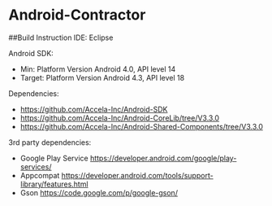 # Android-Contractor


##Build Instruction
IDE: Eclipse

Android SDK:
* Min: Platform Version Android 4.0, API level 14	
* Target: Platform Version Android 4.3, API level 18

Dependencies:
* https://github.com/Accela-Inc/Android-SDK
* https://github.com/Accela-Inc/Android-CoreLib/tree/V3.3.0
* https://github.com/Accela-Inc/Android-Shared-Components/tree/V3.3.0

3rd party dependencies:
* Google Play Service https://developer.android.com/google/play-services/
* Appcompat https://developer.android.com/tools/support-library/features.html
* Gson https://code.google.com/p/google-gson/
